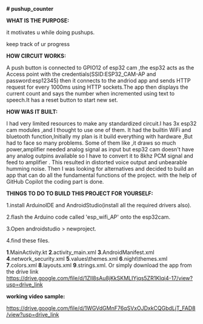 **# pushup_counter**

**WHAT IS THE PURPOSE:**

it motivates u while doing pushups.
 
keep track of ur progress

**HOW CIRCUIT WORKS:**

A push button is connected to GPIO12 of esp32 cam ,the esp32 acts as the Access point with the credentials(SSID:ESP32_CAM-AP and password:esp12345)
then it connects to the andriod app and sends HTTP request for every 1000ms using HTTP sockets.The app then displays the current count and says the number when incremented using text to speech.It has a reset button to start new set.

**HOW WAS IT BUILT:**

I had  very limited resources to make any standardized circuit.I has 3x esp32 cam modules ,and I thought to use one of them. It had the builtin WiFi and bluetooth function,Initially my plan is it build everything with hardware ,But had to face so many problems. Some of them like ,it draws so much power,amplifier needed analog signal as input but esp32 cam doesn't have any analog outpins available so I have to convert it to 8khz PCM signal and feed to amplifier . This resulted in distorted voice output and unbearable humming noise.
Then I was looking for alternatives and decided to build an app that can do all the fundamental functions of the project.
with the help of GitHub Copilot the coding part is done.

**THINGS TO DO TO BUILD THIS PROJECT FOR YOURSELF:**

1.install ArduinoIDE and AndroidStudio(install all the required drivers also).

2.flash the Arduino code called 'esp_wifi_AP' onto the esp32cam. 

3.Open androidstudio > newproject.

4.find these files.

 **1**.MainActivity.kt **2**.activity_main.xml **3**.AndroidManifest.xml **4**.network_security.xml **5**.values\themes.xml **6**.night\themes.xml **7**.colors.xml **8**.layouts.xml **9**.strings.xml. 
Or simply download the app from the drive link https://drive.google.com/file/d/1ZIl8sAu8jKkSKMLIYjqs5ZR1KIqi4-17/view?usp=drive_link

**working video sample:**

https://drive.google.com/file/d/1WGVdGMnF76qSVxOJDxkCQGbdLjT_FAD8/view?usp=drive_link
